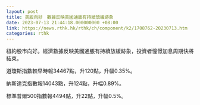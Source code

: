 ```yaml
---
layout: post
title: 美股向好　數據反映美國通脹有持續放緩跡象
date: 2023-07-13 21:44:18.000000000 +08:00
link: https://news.rthk.hk/rthk/ch/component/k2/1708762-20230713.htm
categories: rthk
---
```


紐約股市向好。經濟數據反映美國通脹有持續放緩跡象，投資者憧憬加息周期快將結束。

道瓊斯指數較早時報34467點，升120點，升幅0.35%。

納斯達克指數報14043點，升124點，升幅0.89%。

標準普爾500指數報4494點，升22點，升幅0.5%。
